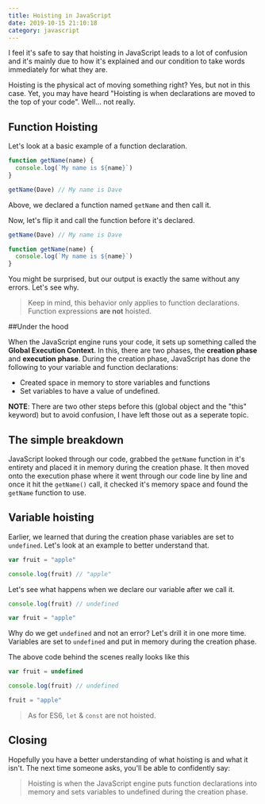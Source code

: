```yaml
---
title: Hoisting in JavaScript
date: 2019-10-15 21:10:18
category: javascript
---
```


I feel it's safe to say that hoisting in JavaScript leads to a lot of confusion and it's mainly due to how it's explained and our condition to take words immediately for what they are. 

Hoisting is the physical act of moving something right? Yes, but not in this case. Yet, you may have heard "Hoisting is when declarations are moved to the top of your code". Well... not really. 

## Function Hoisting 

Let's look at a basic example of a function declaration.


```javascript
function getName(name) {
  console.log(`My name is ${name}`)
}

getName(Dave) // My name is Dave
```

Above, we declared a function named `getName` and then call it.

Now, let's flip it and call the function before it's declared. 

```javascript
getName(Dave) // My name is Dave

function getName(name) {
  console.log(`My name is ${name}`)
}
```

You might be surprised, but our output is exactly the same without any errors. Let's see why. 

> Keep in mind, this behavior only applies to function declarations. Function expressions **are not** hoisted. 

##Under the hood

When the JavaScript engine runs your code, it sets up something called the **Global Execution Context**. In this, there are two phases, the **creation phase** and **execution phase**. During the creation phase, JavaScript has done the following to your variable and function declarations:

- Created space in memory to store variables and functions
- Set variables to have a value of undefined.

 **NOTE**: There are two other steps before this (global object and the "this" keyword) but to avoid confusion, I have left those out as a seperate topic.

## The simple breakdown

JavaScript looked through our code, grabbed the `getName` function in it's entirety and placed it in memory during the creation phase. It then moved onto the execution phase where it went through our code line by line and once it hit the `getName()` call, it checked it's memory space and found the `getName` function to use.

## Variable hoisting

Earlier, we learned that during the creation phase variables are set to `undefined`. Let's look at an example to better understand that. 

```javascript
var fruit = "apple"

console.log(fruit) // "apple"
```

Let's see what happens when we declare our variable after we call it. 

```javascript
console.log(fruit) // undefined

var fruit = "apple"
```

Why do we get `undefined` and not an error? Let's drill it in one more time. Variables are set to `undefined` and put in memory during the creation phase. 

The above code behind the scenes really looks like this


```javascript
var fruit = undefined

console.log(fruit) // undefined

fruit = "apple"
```

> As for ES6, `let` & `const` are not hoisted. 

## Closing

Hopefully you have a better understanding of what hoisting is and what it isn't. The next time someone asks, you'll be able to confidently say:

 > Hoisting is when the JavaScript engine puts function declarations into memory and sets variables to undefined during the creation phase. 